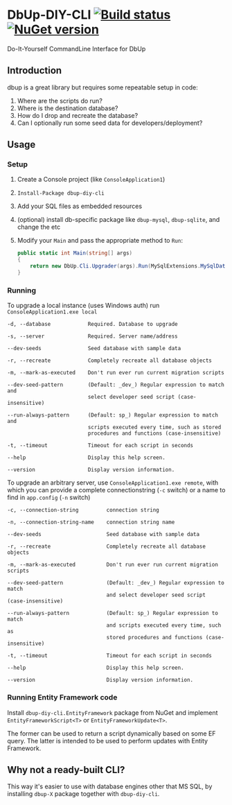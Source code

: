 # DbUp-DIY-CLI [![Build status][av-badge]][build] [![NuGet version][nuget-badge]][nuget-link]

Do-It-Yourself CommandLine Interface for DbUp

## Introduction

dbup is a great library but requires some repeatable setup in code:

1. Where are the scripts do run?
1. Where is the destination database?
1. How do I drop and recreate the database?
1. Can I optionally run some seed data for developers/deployment?

## Usage

### Setup

1. Create a Console project (like `ConsoleApplication1`)
1. `Install-Package dbup-diy-cli`
1. Add your SQL files as embedded resources        
1. (optional) install db-specific package like `dbup-mysql`, `dbup-sqlite`, and change the etc
1. Modify your `Main` and pass the appropriate method to `Run`:

    ``` c#
    public static int Main(string[] args)
    {
        return new DbUp.Cli.Upgrader(args).Run(MySqlExtensions.MySqlDatabase);
    }
    ```

### Running
    
To upgrade a local instance (uses Windows auth) run `ConsoleApplication1.exe local`
    
```
-d, --database            Required. Database to upgrade

-s, --server              Required. Server name/address

--dev-seeds               Seed database with sample data

-r, --recreate            Completely recreate all database objects

-m, --mark-as-executed    Don't run ever run current migration scripts

--dev-seed-pattern        (Default: _dev_) Regular expression to match and
                          select developer seed script (case-insensitive)

--run-always-pattern      (Default: sp_) Regular expression to match and
                          scripts executed every time, such as stored
                          procedures and functions (case-insensitive)
                          
-t, --timeout             Timeout for each script in seconds                          

--help                    Display this help screen.

--version                 Display version information.
```

To upgrade an arbitrary server, use `ConsoleApplication1.exe remote`, with which you can provide a complete 
connectionstring (`-c` switch) or a name to find in `app.config` (`-n` switch)

```
-c, --connection-string         connection string

-n, --connection-string-name    connection string name

--dev-seeds                     Seed database with sample data

-r, --recreate                  Completely recreate all database objects

-m, --mark-as-executed          Don't run ever run current migration scripts

--dev-seed-pattern              (Default: _dev_) Regular expression to match
                                and select developer seed script (case-insensitive)

--run-always-pattern            (Default: sp_) Regular expression to match
                                and scripts executed every time, such as
                                stored procedures and functions (case-insensitive)
                                
-t, --timeout                   Timeout for each script in seconds                                

--help                          Display this help screen.

--version                       Display version information.
```

### Running Entity Framework code

Install `dbup-diy-cli.EntityFramework` package from NuGet and implement `EntityFrameworkScript<T>` or
`EntityFrameworkUpdate<T>`. 

The former can be used to return a script dynamically based on some EF query.
The latter is intended to be used to perform updates with Entity Framework.

## Why not a ready-built CLI?

This way it's easier to use with database engines other that MS SQL, by installing `dbup-X` package together with 
`dbup-diy-cli`.

[av-badge]: https://ci.appveyor.com/api/projects/status/hvhilv1f12n6dl52/branch/master?svg=true
[build]: https://ci.appveyor.com/project/tpluscode78631/dbup-diy-cli/branch/master
[nuget-badge]: https://badge.fury.io/nu/dbup-diy-cli.svg
[nuget-link]: https://badge.fury.io/nu/dbup-diy-cli

